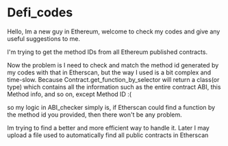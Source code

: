 # Defi_codes
Hello, Im a new guy in Ethereum, welcome to check my codes and give any useful suggestions to me.

I'm trying to get the method IDs from all Ethereum published contracts.

Now the problem is I need to check and match the method id generated by my codes with that in Etherscan, but the way I used is a bit complex and time-slow. Because Contract.get_function_by_selector will return a class(or type) which contains all the information such as the entire contract ABI, this Method info, and so on, except Method ID :(

so my logic in ABI_checker simply is, if Etherscan could find a function by the method id you provided, then there won't be any problem.

Im trying to find a better and more efficient way to handle it.
Later I may upload a file used to automatically find all public contracts in Etherscan
